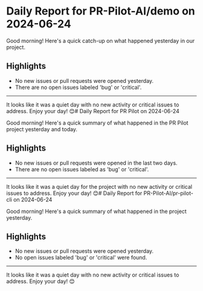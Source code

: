 # Daily Report for PR-Pilot-AI/demo on 2024-06-24

Good morning! Here's a quick catch-up on what happened yesterday in our project.

## Highlights
- No new issues or pull requests were opened yesterday.
- There are no open issues labeled 'bug' or 'critical'.

---

It looks like it was a quiet day with no new activity or critical issues to address. Enjoy your day! 😊# Daily Report for PR Pilot on 2024-06-24

Good morning! Here's a quick summary of what happened in the PR Pilot project yesterday and today.

## Highlights
- No new issues or pull requests were opened in the last two days.
- There are no open issues labeled as 'bug' or 'critical'.

---

It looks like it was a quiet day for the project with no new activity or critical issues to address. Enjoy your day! 😊# Daily Report for PR-Pilot-AI/pr-pilot-cli on 2024-06-24

Good morning! Here's a quick summary of what happened in the project yesterday.

## Highlights
- No new issues or pull requests were opened yesterday.
- No open issues labeled 'bug' or 'critical' were found.

---

It looks like it was a quiet day with no new activity or critical issues to address. Enjoy your day! 😊